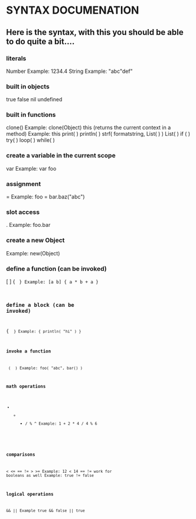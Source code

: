 # SYNTAX DOCUMENATION

## Here is the syntax, with this you should be able to do quite a bit....

### literals
Number
	Example: 1234.4
String
	Example: "abc\"def"

### built in objects
true
false
nil
undefined

### built in functions
clone(<parent>)
Example: clone(Object)
this (returns the current context in a method)
Example: this
print( <values> )
println( <values> )
strf( formatstring, List( <args> ) )
List( <values> )
if ( <cond> <true> <false> )
try( <cond> <finally> )
loop( <list> <func> )
while( <cond> <block> )

### create a variable in the current scope
var <name>
Example: var foo

### assignment
<name> = <value>
Example: foo = bar.baz("abc")

### slot access
<object>.<slot>
Example: foo.bar

### create a new Object
Example: new(Object)

### define a function (can be invoked)
[ <params> ] { <code> }
Example: [a b] { a * b + a }

### define a block (can be invoked)
{ <code> }
Example: { println( "hi" ) }

### invoke a function
<obj> ( <args> )
Example: foo( "abc", bar() )

### math operations
+ - * / % ^
Example: 1 + 2 * 4 / 4 % 6

### comparisons
< <= == != > >=
Example: 12 < 14
== != work for booleans as well
Example: true != false

### logical operations
  && ||
  Example true && false || true

